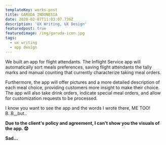 ```yaml
---
templateKey: works-post
title: GARUDA INDONESIA
date: 2020-02-07T11:03:07.736Z
description: 'UX Writing, UX Design'
featuredpost: true
featuredimage: /img/garuda-icon.jpg
tags:
  - ux writing
  - app design
---
```

We built an app for flight attendants. The Inflight Service app will automatically sort meals preferences, saving flight attendants the tally marks and manual counting that currently characterize taking meal orders.

Furthermore, the app will offer pictures and a more detailed description of each meal choice, providing customers more insight to make their choice. The app will also take drink orders, indicate special meal orders, and allow for customization requests to be processed.

I know you want to see the app and the words I wrote there, ME TOO! B..B,,,but..

**Due to the client's policy and agreement, I can't show you the visuals of the app. 😟** 

**Sad...**
